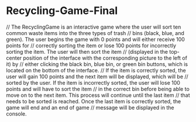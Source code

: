 # Recycling-Game-Final

// The RecyclingGame is an interactive game where the user will sort ten common waste items into the three types of trash
// bins (black, blue, and green). The user begins the game with 0 points and will either receive 100 points for
// correctly sorting the item or lose 100 points for incorrectly sorting the item. The user will then sort the item
// (displayed in the top-center position of the interface with the corresponding picture to the left of it) by
// either clicking the black bin, blue bin, or green bin buttons, which is located on the bottom of the interface.
// If the item is correctly sorted, the user will gain 100 points and the next item will be displayed, which will be
// sorted by the user. If the item is incorrectly sorted, the user will lose 100 points and will have to sort the item
// in the correct bin before being able to move on to the next item. This process will continue until the last item
// that needs to be sorted is reached. Once the last item is correctly sorted, the game will end and an end of game
// message will be displayed in the console.
